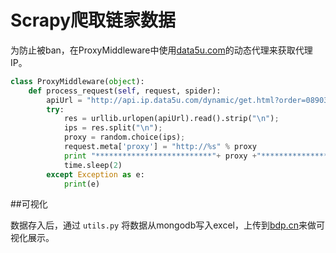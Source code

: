 # Scrapy爬取链家数据



为防止被ban，在ProxyMiddleware中使用[data5u.com](data5u.com)的动态代理来获取代理IP。

```python
class ProxyMiddleware(object):
    def process_request(self, request, spider):
        apiUrl = "http://api.ip.data5u.com/dynamic/get.html?order=08903ff28b3c5147a042d2585211e257";
        try:
            res = urllib.urlopen(apiUrl).read().strip("\n");
            ips = res.split("\n");
            proxy = random.choice(ips);
            request.meta['proxy'] = "http://%s" % proxy
            print "**************************"+ proxy +"**************************"
            time.sleep(2)
        except Exception as e:
            print(e)
```

##可视化

数据存入后，通过 `utils.py` 将数据从mongodb写入excel，上传到[bdp.cn](bdp.cn)来做可视化展示。